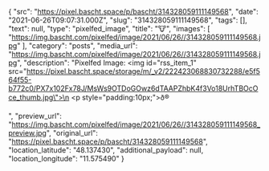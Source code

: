 {
  "src": "https://pixel.bascht.space/p/bascht/314328059111149568",
  "date": "2021-06-26T09:07:31.000Z",
  "slug": "314328059111149568",
  "tags": [],
  "text": null,
  "type": "pixelfed_image",
  "title": "🐮",
  "images": [
    "https://img.bascht.com/pixelfed/image/2021/06/26//314328059111149568.jpg"
  ],
  "category": "posts",
  "media_url": "https://img.bascht.com/pixelfed/image/2021/06/26//314328059111149568.jpg",
  "description": "Pixelfed Image: <img id=\"rss_item_1\" src=\"https://pixel.bascht.space/storage/m/_v2/222423068830732288/e5f564f55-b772c0/PX7x102Fx78J/MsWs9OTDoGOwz6dTAAPZhbK4f3Vo18UrhTBOcOce_thumb.jpg\">\n            <p style=\"padding:10px;\">ð®</p>",
  "preview_url": "https://img.bascht.com/pixelfed/image/2021/06/26//314328059111149568_preview.jpg",
  "original_url": "https://pixel.bascht.space/p/bascht/314328059111149568",
  "location_latitude": "48.137430",
  "additional_payload": null,
  "location_longitude": "11.575490"
}